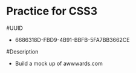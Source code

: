 Practice for CSS3
=========================

#UUID
 - 6686318D-FBD9-4B91-BBFB-5FA7BB3662CE

#Description
 - Build a mock up of awwwards.com